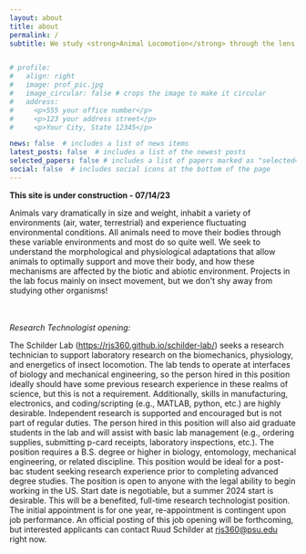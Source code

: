 ```yaml
---
layout: about
title: about
permalink: /
subtitle: We study <strong>Animal Locomotion</strong> through the lens of <strong>Comparative Physiology & Biomechanics</strong>


# profile:
#   align: right
#   image: prof_pic.jpg
#   image_circular: false # crops the image to make it circular
#   address: 
#     <p>555 your office number</p>
#     <p>123 your address street</p>
#     <p>Your City, State 12345</p>

news: false  # includes a list of news items
latest_posts: false  # includes a list of the newest posts
selected_papers: false # includes a list of papers marked as "selected={true}"
social: false  # includes social icons at the bottom of the page
---
```


<strong>This site is under construction - 07/14/23</strong>

Animals vary dramatically in size and weight, inhabit a variety of environments (air, water, terrestrial) and experience fluctuating environmental conditions. All animals need to move their bodies through these variable environments and most do so quite well. We seek to understand the morphological and physiological adaptations that allow animals to optimally support and move their body, and how these mechanisms are affected by the biotic and abiotic environment. Projects in the lab focus mainly on insect movement, but we don't shy away from studying other organisms!

<br>
<br>
<em>Research Technologist opening:</em>

The Schilder Lab (https://rjs360.github.io/schilder-lab/) seeks a research technician to support laboratory research on the biomechanics, physiology, and energetics of insect locomotion. The lab tends to operate at interfaces of biology and mechanical engineering, so the person hired in this position ideally should have some previous research experience in these realms of science, but this is not a requirement. Additionally, skills in manufacturing, electronics, and coding/scripting (e.g., MATLAB, python, etc.) are highly desirable. Independent research is supported and encouraged but is not part of regular duties. The person hired in this position will also aid graduate students in the lab and will assist with basic lab management (e.g., ordering supplies, submitting p-card receipts, laboratory inspections, etc.). The position requires a B.S. degree or higher in biology, entomology, mechanical engineering, or related discipline. This position would be ideal for a post-bac student seeking research experience prior to completing advanced degree studies. 
The position is open to anyone with the legal ability to begin working in the US. Start date is negotiable, but a summer 2024 start is desirable. This will be a benefited, full-time research technologist position. The initial appointment is for one year, re-appointment is contingent upon job performance. An official posting of this job opening will be forthcoming, but interested applicants can contact Ruud Schilder at rjs360@psu.edu right now.

